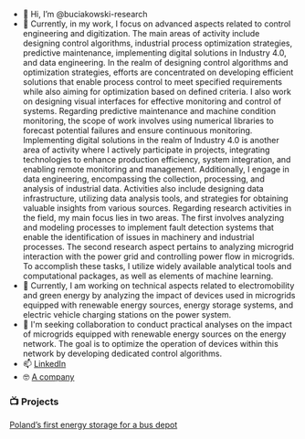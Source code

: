 - 👋 Hi, I’m @buciakowski-research
- 👀 Currently, in my work, I focus on advanced aspects related to control engineering and digitization. The main areas of activity include designing control algorithms, industrial process optimization strategies, predictive maintenance, implementing digital solutions in Industry 4.0, and data engineering.
In the realm of designing control algorithms and optimization strategies, efforts are concentrated on developing efficient solutions that enable process control to meet specified requirements while also aiming for optimization based on defined criteria. I also work on designing visual interfaces for effective monitoring and control of systems.
Regarding predictive maintenance and machine condition monitoring, the scope of work involves using numerical libraries to forecast potential failures and ensure continuous monitoring.
Implementing digital solutions in the realm of Industry 4.0 is another area of activity where I actively participate in projects, integrating technologies to enhance production efficiency, system integration, and enabling remote monitoring and management.
Additionally, I engage in data engineering, encompassing the collection, processing, and analysis of industrial data. Activities also include designing data infrastructure, utilizing data analysis tools, and strategies for obtaining valuable insights from various sources.
Regarding research activities in the field, my main focus lies in two areas. The first involves analyzing and modeling processes to implement fault detection systems that enable the identification of issues in machinery and industrial processes. The second research aspect pertains to analyzing microgrid interaction with the power grid and controlling power flow in microgrids. To accomplish these tasks, I utilize widely available analytical tools and computational packages, as well as elements of machine learning.
- 🌱 Currently, I am working on technical aspects related to electromobility and green energy by analyzing the impact of devices used in microgrids equipped with renewable energy sources, energy storage systems, and electric vehicle charging stations on the power system.
- 💞️ I'm seeking collaboration to conduct practical analyses on the impact of microgrids equipped with renewable energy sources on the energy network. The goal is to optimize the operation of devices within this network by developing dedicated control algorithms.
- 📫 [LinkedIn](https://www.linkedin.com/in/mariuszbuciakowski/)
- 🤓 [A company](https://uz.zgora.pl/en/)

### 📺 Projects
[Poland’s first energy storage for a bus depot](https://ekoenergetyka.com.pl/polands-first-energy-storage-for-a-bus-depot-eko-bess-from-ekoenergetyka-polska-s-a/?utm_source=linkedin&utm_medium=link&utm_campaign=energy-storage)
<!---
buciakowski-research/buciakowski-research is a ✨ special ✨ repository because its `README.md` (this file) appears on your GitHub profile.
You can click the Preview link to take a look at your changes.
--->
